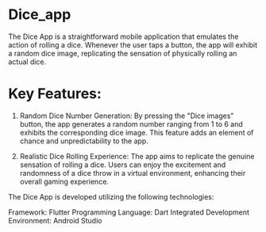# Dice_app

The Dice App is a straightforward mobile application that emulates the action of rolling a dice. Whenever the user taps a button, the app will exhibit a random dice image, replicating the sensation of physically rolling an actual dice.

# Key Features:

   1) Random Dice Number Generation:
    By pressing the "Dice images" button, the app generates a random number ranging from 1 to 6 and exhibits the corresponding dice image. This feature adds an element of chance and unpredictability to the app.

   2) Realistic Dice Rolling Experience:
    The app aims to replicate the genuine sensation of rolling a dice. Users can enjoy the excitement and randomness of a dice throw in a virtual environment, enhancing their overall gaming experience.

The Dice App is developed utilizing the following technologies:

Framework: Flutter
Programming Language: Dart
Integrated Development Environment: Android Studio

